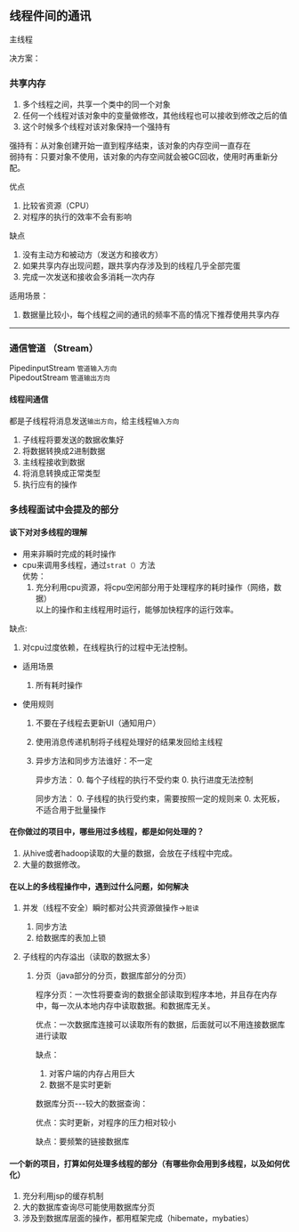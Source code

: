 ## 线程件间的通讯

主线程


决方案：

### 共享内存
1. 多个线程之间，共享一个类中的同一个对象
2. 任何一个线程对该对象中的变量做修改，其他线程也可以接收到修改之后的值
3. 这个时候多个线程对该对象保持一个强持有

强持有：从对象创建开始一直到程序结束，该对象的内存空间一直存在<br>
弱持有：只要对象不使用，该对象的内存空间就会被GC回收，使用时再重新分配。

优点
1. 比较省资源（CPU）<br>
2. 对程序的执行的效率不会有影响<br>

缺点
1. 没有主动方和被动方（发送方和接收方）<br>
2. 如果共享内存出现问题，跟共享内存涉及到的线程几乎全部完蛋<br>
3. 完成一次发送和接收会多消耗一次内存

适用场景：
1. 数据量比较小，每个线程之间的通讯的频率不高的情况下推荐使用共享内存

---

### 通信管道 （Stream）
PipedinputStream `管道输入方向` <br>
PipedoutStream `管道输出方向`

#### 线程间通信
都是子线程将消息发送`输出方向`，给主线程`输入方向`
1. 子线程将要发送的数据收集好
2. 将数据转换成2进制数据
3. 主线程接收到数据
4. 将消息转换成正常类型
5. 执行应有的操作


### 多线程面试中会提及的部分
#### 谈下对对多线程的理解
 * 用来非瞬时完成的耗时操作<br>
 * cpu来调用多线程，通过`strat（）`方法<br>
 优势：
   1. 充分利用cpu资源，将cpu空闲部分用于处理程序的耗时操作（网络，数据）<br>
   以上的操作和主线程用时运行，能够加快程序的运行效率。
 
 缺点:
   1. 对cpu过度依赖，在线程执行的过程中无法控制。
   
 * 适用场景 
   1. 所有耗时操作
 
 * 使用规则
   1. 不要在子线程去更新UI（通知用户）<br>
   2. 使用消息传递机制将子线程处理好的结果发回给主线程
   3. 异步方法和同步方法谁好：不一定
     
      异步方法：
       0. 每个子线程的执行不受约束
       0. 执行进度无法控制
         
      同步方法：
       0. 子线程的执行受约束，需要按照一定的规则来
       0. 太死板，不适合用于批量操作
       
#### 在你做过的项目中，哪些用过多线程，都是如何处理的？
 1. 从hive或者hadoop读取的大量的数据，会放在子线程中完成。
 2. 大量的数据修改。

#### 在以上的多线程操作中，遇到过什么问题，如何解决
 1. 并发（线程不安全）瞬时都对公共资源做操作→`脏读`
    1. 同步方法
    2. 给数据库的表加上锁
    
 2. 子线程的内存溢出（读取的数据太多）
    1. 分页（java部分的分页，数据库部分的分页）
     
       程序分页：一次性将要查询的数据全部读取到程序本地，并且存在内存中，每一次从本地内存中读取数据。和数据库无关。
       
       优点：一次数据库连接可以读取所有的数据，后面就可以不用连接数据库进行读取
       
       缺点：
          1. 对客户端的内存占用巨大
          2. 数据不是实时更新
          
       数据库分页---较大的数据查询：
       
       优点：实时更新，对程序的压力相对较小
       
       缺点：要频繁的链接数据库
       
#### 一个新的项目，打算如何处理多线程的部分（有哪些你会用到多线程，以及如何优化）
1. 充分利用jsp的缓存机制
2. 大的数据库查询尽可能使用数据库分页
3. 涉及到数据库层面的操作，都用框架完成（hibemate，mybaties）